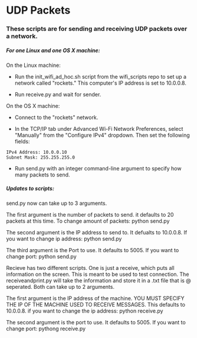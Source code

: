 # UDP Packets

### These scripts are for sending and receiving UDP packets over a network.

##### For one Linux and one OS X machine:

On the Linux machine: 

* Run the init_wifi_ad_hoc.sh script from the wifi_scripts repo to set up a network called "rockets."  This computer's IP address is set to 10.0.0.8.

* Run receive.py and wait for sender.

On the OS X machine:

* Connect to the "rockets" network.

* In the TCP/IP tab under Advanced Wi-Fi Network Preferences, select "Manually" from the "Configure IPv4" dropdown. Then set the following fields:

```
IPv4 Address: 10.0.0.10
Subnet Mask: 255.255.255.0
```

* Run send.py with an integer command-line argument to specify how many packets to send.


##### Updates to scripts:

send.py now can take up to 3 arguments. 

The first argument is the number of packets to send. it defaults to 20 packets at this time. To change amount of packets:
	python send.py <num of packets>

The second argument is the IP address to send to. It defualts to 10.0.0.8. If you want to change ip address:
	python send.py <num of packets> <ip address to send to>

The third argument is the Port to use. It defaults to 5005. If you want to change port:
	python send.py <num of packets> <ip address to send to> <port>

Recieve has two different scripts. One is just a receive, which puts all information on the screen. This is meant to be used to test connection. The receiveandprint.py will take the information and store it in a .txt file that is @ seperated. Both can take up to 2 arguments.

The first argument is the IP address of the machine. YOU MUST SPECIFY THE IP OF THE MACHINE USED TO RECEIVE MESSAGES. This defaults to 10.0.0.8. if you want to change the ip address:
	python receive.py <ip address of machine>

The second argument is the port to use. It defaults to 5005. If you want to change port:
	pythong receive.py <ip address of machine> <port>
